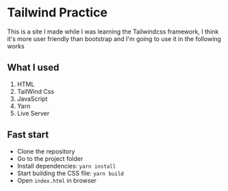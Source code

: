 # Tailwind Practice
 
This is a site I made while I was learning the Tailwindcss framework, I think it's more user friendly than bootstrap and I'm going to use it in the following works

## What I used
1. HTML
2. TailWind Css
3. JavaScript
4. Yarn
5. Live Server


## Fast start
- Clone the repository
- Go to the project folder
- Install dependencies: `yarn install`
- Start building the CSS file: `yarn build`
- Open `index.html` in browser
